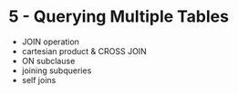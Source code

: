 <!-- bg=white fg=black -->
# 5 - Querying Multiple Tables

- JOIN operation
- cartesian product & CROSS JOIN
- ON subclause
- joining subqueries
- self joins
